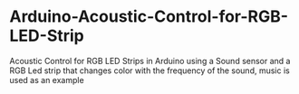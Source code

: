 # Arduino-Acoustic-Control-for-RGB-LED-Strip
Acoustic Control for RGB LED Strips in Arduino using a Sound sensor and a RGB Led strip that changes color with the frequency of the sound, music is used as an example 
